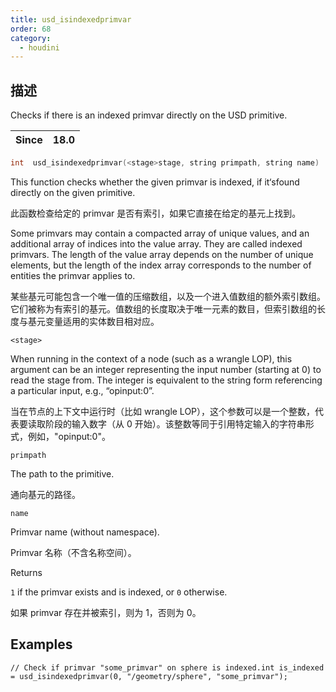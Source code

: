 ```yaml
---
title: usd_isindexedprimvar
order: 68
category:
  - houdini
---
```

    
## 描述

Checks if there is an indexed primvar directly on the USD primitive.

| Since | 18.0 |
| ----- | ---- |

```c
int  usd_isindexedprimvar(<stage>stage, string primpath, string name)
```

This function checks whether the given primvar is indexed, if it‘sfound
directly on the given primitive.

此函数检查给定的 primvar 是否有索引，如果它直接在给定的基元上找到。

Some primvars may contain a compacted array of unique values, and an
additional array of indices into the value array. They are called indexed
primvars. The length of the value array depends on the number of unique
elements, but the length of the index array corresponds to the number of
entities the primvar applies to.

某些基元可能包含一个唯一值的压缩数组，以及一个进入值数组的额外索引数组。它们被称为有索引的基元。值数组的长度取决于唯一元素的数目，但索引数组的长度与基元变量适用的实体数目相对应。

`<stage>`

When running in the context of a node (such as a wrangle LOP), this argument
can be an integer representing the input number (starting at 0) to read the
stage from. The integer is equivalent to the string form referencing a
particular input, e.g., “opinput:0”.

当在节点的上下文中运行时（比如 wrangle
LOP），这个参数可以是一个整数，代表要读取阶段的输入数字（从 0 开始）。该整数等同于引用特定输入的字符串形式，例如，"opinput:0"。

`primpath`

The path to the primitive.

通向基元的路径。

`name`

Primvar name (without namespace).

Primvar 名称（不含名称空间）。

Returns

`1` if the primvar exists and is indexed, or `0` otherwise.

如果 primvar 存在并被索引，则为 1，否则为 0。

## Examples

    // Check if primvar "some_primvar" on sphere is indexed.int is_indexed = usd_isindexedprimvar(0, "/geometry/sphere", "some_primvar");
